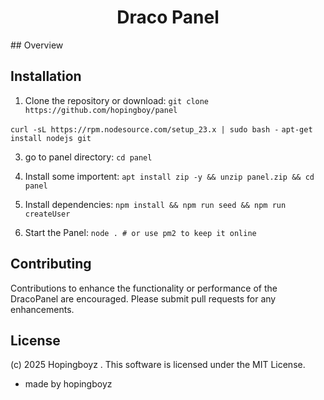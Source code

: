 
<h1 align="center">Draco Panel</h1>
## Overview

## Installation
1. Clone the repository or download:
`git clone https://github.com/hopingboy/panel`

` curl -sL https://rpm.nodesource.com/setup_23.x | sudo bash - `
`apt-get install nodejs git`

3. go to panel directory:
`cd panel`

4. Install some importent:
`apt install zip -y && unzip panel.zip && cd panel`

5. Install dependencies:
`npm install && npm run seed && npm run createUser`

6. Start the Panel:
`node . # or use pm2 to keep it online`

## Contributing
Contributions to enhance the functionality or performance of the DracoPanel are encouraged. Please submit pull requests for any enhancements.

## License
(c) 2025 Hopingboyz . This software is licensed under the MIT License.




- made by hopingboyz

